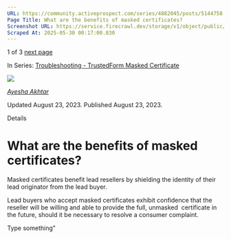 ```yaml
---
URL: https://community.activeprospect.com/series/4882045/posts/5144758-what-are-the-benefits-of-masked-certificates
Page Title: What are the benefits of masked certificates?
Screenshot URL: https://service.firecrawl.dev/storage/v1/object/public/media/screenshot-27aafadb-84f3-4f98-955f-ed9b04b5596c.png
Scraped At: 2025-05-30 00:17:00.830
---
```


1 of 3 [next page](https://community.activeprospect.com/series/4882045/posts/5144782-if-a-masked-cert-is-not-retained-after-the-72-hour-90-day-window-has-expired-an)

In Series: [Troubleshooting - TrustedForm Masked Certificate](https://community.activeprospect.com/series/4882045-troubleshooting-trustedform-masked-certificate)

[![](https://content2.bloomfire.com/avatars/users/1966401/thumb/thumbnail.png?f=1692038964&Expires=1748567811&Signature=DC1twUkTiZ55uHYLfdlg8hnivbx8p~T3L8Bwjg7pbIhWUcQgqCMJfEUxQriTpXEYHYQujz-dln2V2l2FL2QJS1UoomeNW2NMSrAZX2mmeJe-vt5NuetDuVW-jsdQ2PjGiLdBRL4aoukUYfxtos5STg0QgQ-Bz3wwYTuybhAs7BpNKzudU8eEZbIlujWYBLsWh~nA-FY98EwIeYX9Ya6DtoWjOgPwiC1Z9-HBOIjVnot0f8OPJh8EsiMR-VmmP8ykBtp76EdeNiwPvJj6dkPmYNoPmB-e7ZY4eezUwU5HlaZzgHFvR67rtO2tLkiS9g5mLQ3aB8LQzfAs391mUb7GNg__&Key-Pair-Id=APKAIDFCFZ2UHE5LPIUA)](https://community.activeprospect.com/memberships/9624817-ayesha-akhtar)

[_Ayesha Akhtar_](https://community.activeprospect.com/memberships/9624817-ayesha-akhtar)

Updated August 23, 2023. Published August 23, 2023.

Details

# What are the benefits of masked certificates?

Masked certificates benefit lead resellers by shielding the identity of their lead originator from the lead buyer.

Lead buyers who accept masked certificates exhibit confidence that the reseller will be willing and able to provide the full, unmasked  certificate in the future, should it be necessary to resolve a consumer complaint.

Type something"

